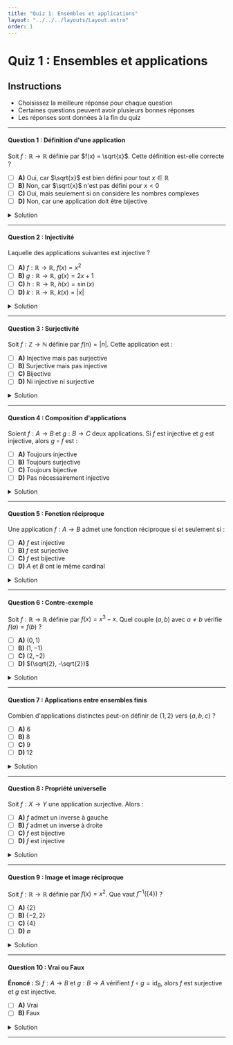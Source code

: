 ```yaml
---
title: "Quiz 1: Ensembles et applications"
layout: "../../../layouts/Layout.astro"
order: 1
---
```


# Quiz 1 : Ensembles et applications

## Instructions
- Choisissez la meilleure réponse pour chaque question
- Certaines questions peuvent avoir plusieurs bonnes réponses
- Les réponses sont données à la fin du quiz

---

#### Question 1 : Définition d'une application

Soit $f : \mathbb{R} \to \mathbb{R}$ définie par $f(x) = \sqrt{x}$. Cette définition est-elle correcte ?

- [ ] **A)** Oui, car $\sqrt{x}$ est bien défini pour tout $x \in \mathbb{R}$
- [ ] **B)** Non, car $\sqrt{x}$ n'est pas défini pour $x < 0$
- [ ] **C)** Oui, mais seulement si on considère les nombres complexes
- [ ] **D)** Non, car une application doit être bijective

<details>
<summary>Solution</summary>

**Réponse : B**

La fonction $\sqrt{x}$ n'est définie que pour $x \geq 0$ dans $\mathbb{R}$. Pour définir une application de $\mathbb{R}$ vers $\mathbb{R}$, il faut que $f(x)$ soit défini pour tout $x \in \mathbb{R}$.

</details>

---

#### Question 2 : Injectivité

Laquelle des applications suivantes est injective ?

- [ ] **A)** $f : \mathbb{R} \to \mathbb{R}$, $f(x) = x^2$
- [ ] **B)** $g : \mathbb{R} \to \mathbb{R}$, $g(x) = 2x + 1$
- [ ] **C)** $h : \mathbb{R} \to \mathbb{R}$, $h(x) = \sin(x)$
- [ ] **D)** $k : \mathbb{R} \to \mathbb{R}$, $k(x) = |x|$

<details>
<summary>Solution</summary>

**Réponse : B**

$g(x) = 2x + 1$ est injective car si $g(x_1) = g(x_2)$, alors $2x_1 + 1 = 2x_2 + 1$, donc $x_1 = x_2$.
- A) $f(1) = f(-1) = 1$, donc pas injective
- C) $\sin(0) = \sin(\pi) = 0$, donc pas injective  
- D) $|1| = |-1| = 1$, donc pas injective

</details>

---

#### Question 3 : Surjectivité

Soit $f : \mathbb{Z} \to \mathbb{N}$ définie par $f(n) = |n|$. Cette application est :

- [ ] **A)** Injective mais pas surjective
- [ ] **B)** Surjective mais pas injective
- [ ] **C)** Bijective
- [ ] **D)** Ni injective ni surjective

<details>
<summary>Solution</summary>

**Réponse : B**

$f(n) = |n|$ est surjective car tout $m \in \mathbb{N}$ est l'image de $m$ (et de $-m$ si $m > 0$). Elle n'est pas injective car $f(n) = f(-n)$ pour $n \neq 0$.

</details>

---

#### Question 4 : Composition d'applications

Soient $f : A \to B$ et $g : B \to C$ deux applications. Si $f$ est injective et $g$ est injective, alors $g \circ f$ est :

- [ ] **A)** Toujours injective
- [ ] **B)** Toujours surjective
- [ ] **C)** Toujours bijective
- [ ] **D)** Pas nécessairement injective

<details>
<summary>Solution</summary>

**Réponse : A**

Si $f$ et $g$ sont injectives, alors $g \circ f$ est injective. En effet, si $(g \circ f)(x_1) = (g \circ f)(x_2)$, alors $g(f(x_1)) = g(f(x_2))$. Par injectivité de $g$, on a $f(x_1) = f(x_2)$, et par injectivité de $f$, on a $x_1 = x_2$.

</details>

---

#### Question 5 : Fonction réciproque

Une application $f : A \to B$ admet une fonction réciproque si et seulement si :

- [ ] **A)** $f$ est injective
- [ ] **B)** $f$ est surjective
- [ ] **C)** $f$ est bijective
- [ ] **D)** $A$ et $B$ ont le même cardinal

<details>
<summary>Solution</summary>

**Réponse : C**

Une application admet une fonction réciproque si et seulement si elle est bijective (injective et surjective).

</details>

---

#### Question 6 : Contre-exemple

Soit $f : \mathbb{R} \to \mathbb{R}$ définie par $f(x) = x^3 - x$. Quel couple $(a, b)$ avec $a \neq b$ vérifie $f(a) = f(b)$ ?

- [ ] **A)** $(0, 1)$
- [ ] **B)** $(1, -1)$
- [ ] **C)** $(2, -2)$
- [ ] **D)** $(\sqrt{2}, -\sqrt{2})$

<details>
<summary>Solution</summary>

**Réponse : B**

$f(1) = 1^3 - 1 = 0$ et $f(-1) = (-1)^3 - (-1) = -1 + 1 = 0$. Donc $f(1) = f(-1)$ avec $1 \neq -1$.

</details>

---

#### Question 7 : Applications entre ensembles finis

Combien d'applications distinctes peut-on définir de $\{1, 2\}$ vers $\{a, b, c\}$ ?

- [ ] **A)** 6
- [ ] **B)** 8
- [ ] **C)** 9
- [ ] **D)** 12

<details>
<summary>Solution</summary>

**Réponse : C**

Pour chaque élément de $\{1, 2\}$, on a 3 choix dans $\{a, b, c\}$. Donc $3^2 = 9$ applications distinctes.

</details>

---

#### Question 8 : Propriété universelle

Soit $f : X \to Y$ une application surjective. Alors :

- [ ] **A)** $f$ admet un inverse à gauche
- [ ] **B)** $f$ admet un inverse à droite
- [ ] **C)** $f$ est bijective
- [ ] **D)** $f$ est injective

<details>
<summary>Solution</summary>

**Réponse : B**

Une application surjective admet un inverse à droite (axiome du choix). Elle n'admet un inverse à gauche que si elle est aussi injective.

</details>

---

#### Question 9 : Image et image réciproque

Soit $f : \mathbb{R} \to \mathbb{R}$ définie par $f(x) = x^2$. Que vaut $f^{-1}(\{4\})$ ?

- [ ] **A)** $\{2\}$
- [ ] **B)** $\{-2, 2\}$
- [ ] **C)** $\{4\}$
- [ ] **D)** $\emptyset$

<details>
<summary>Solution</summary>

**Réponse : B**

$f^{-1}(\{4\}) = \{x \in \mathbb{R} \mid f(x) = 4\} = \{x \in \mathbb{R} \mid x^2 = 4\} = \{-2, 2\}$.

</details>

---

#### Question 10 : Vrai ou Faux

**Énoncé :** Si $f : A \to B$ et $g : B \to A$ vérifient $f \circ g = \text{id}_B$, alors $f$ est surjective et $g$ est injective.

- [ ] **A)** Vrai
- [ ] **B)** Faux

<details>
<summary>Solution</summary>

**Réponse : A**

Si $f \circ g = \text{id}_B$, alors pour tout $b \in B$, on a $f(g(b)) = b$, donc $f$ est surjective. De plus, si $g(b_1) = g(b_2)$, alors $b_1 = f(g(b_1)) = f(g(b_2)) = b_2$, donc $g$ est injective.

</details>

---
